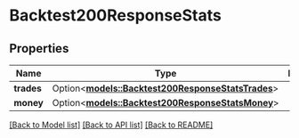 # Backtest200ResponseStats

## Properties

Name | Type | Description | Notes
------------ | ------------- | ------------- | -------------
**trades** | Option<[**models::Backtest200ResponseStatsTrades**](Backtest_200_response_stats_trades.md)> |  | [optional]
**money** | Option<[**models::Backtest200ResponseStatsMoney**](Backtest_200_response_stats_money.md)> |  | [optional]

[[Back to Model list]](../README.md#documentation-for-models) [[Back to API list]](../README.md#documentation-for-api-endpoints) [[Back to README]](../README.md)


